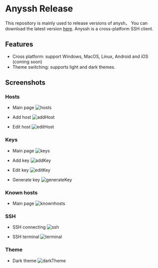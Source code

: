 # Anyssh Release

This repository is mainly used to release versions of anysh， You can download the latest version [here](https://github.com/anyssh/release/releases). Anyssh is a cross-platform SSH client.

## Features

- Cross platform: support Windows, MacOS, Linux, Android and iOS (coming soon)
- Theme switching: supports light and dark themes.

## Screenshots

### Hosts

- Main page
  ![hosts](./screenshots/hosts.png)

- Add host
  ![addHost](./screenshots/addHost.png)

- Edit host
  ![editHost](./screenshots/editHost.png)

### Keys

- Main page
  ![keys](./screenshots/keys.png)

- Add key
  ![addKey](./screenshots/addKey.png)

- Edit key
  ![editKey](./screenshots/editKey.png)

- Generate key
  ![generateKey](./screenshots/generateKey.png)

### Known hosts

- Main page
  ![knownhosts](./screenshots/knownhosts.png)

### SSH

- SSH connecting
  ![ssh](./screenshots/ssh.png)

- SSH terminal
  ![terminal](./screenshots/terminal.png)

### Theme

- Dark theme
  ![darkTheme](./screenshots/darkTheme.png)
